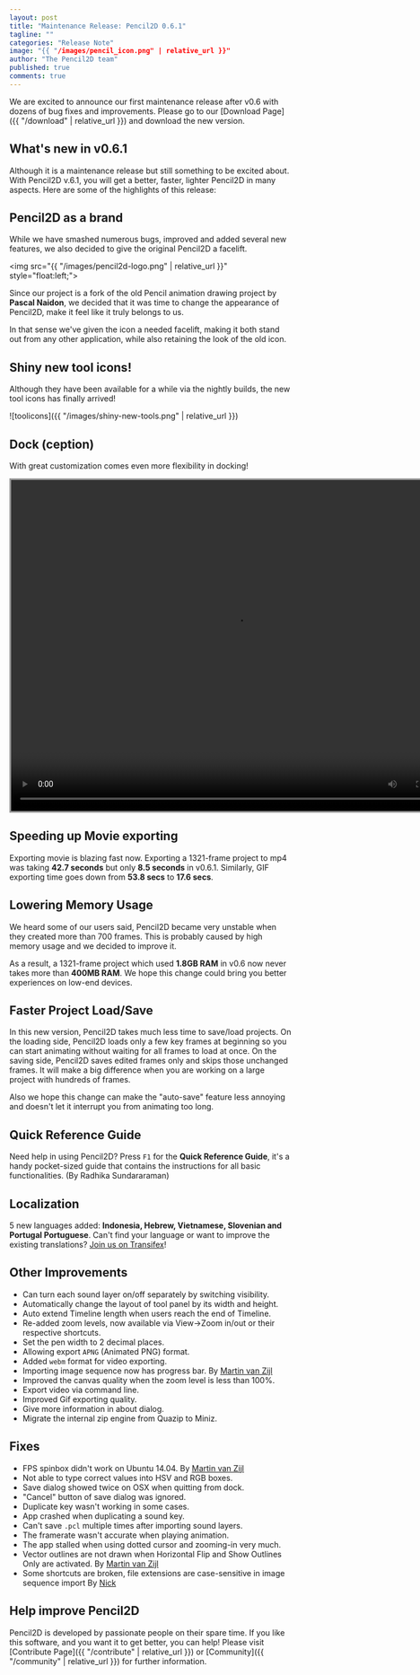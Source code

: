 ```yaml
---
layout: post
title: "Maintenance Release: Pencil2D 0.6.1"
tagline: ""
categories: "Release Note"
image: "{{ "/images/pencil_icon.png" | relative_url }}"
author: "The Pencil2D team"
published: true
comments: true
---
```


We are excited to announce our first maintenance release after v0.6 with dozens of bug fixes and improvements. Please go to our [Download Page]({{ "/download" | relative_url }}) and download the new version.

## What's new in v0.6.1

Although it is a maintenance release but still something to be excited about. With Pencil2D v.6.1, you will get a better, faster, lighter Pencil2D in many aspects. Here are some of the highlights of this release:

## Pencil2D as a brand

While we have smashed numerous bugs, improved and added several new features, we also decided to give the original Pencil2D a facelift.

<img src="{{ "/images/pencil2d-logo.png" | relative_url }}" style="float:left;">

Since our project is a fork of the old Pencil animation drawing project by **Pascal Naidon**, we decided that it was time to change the appearance of Pencil2D, make it feel like it truly belongs to us.

In that sense we've given the icon a needed facelift, making it both stand out from any other application, while also retaining the look of the old icon.

<div style="clear:both;"></div>

## Shiny new tool icons!

Although they have been available for a while via the nightly builds, the new tool icons has finally arrived!

![toolicons]({{ "/images/shiny-new-tools.png" | relative_url }})

## Dock (ception)

With great customization comes even more flexibility in docking!


<video width="800" height="590" autoplay loop style="border:solid 3px #999">
  <source src="{{ "/images/docking.mp4" | relative_url }}" type="video/mp4">
  Your browser does not support the video tag.
</video>

## Speeding up Movie exporting

Exporting movie is blazing fast now. Exporting a 1321-frame project to mp4 was taking **42.7 seconds** but only **8.5 seconds** in v0.6.1. Similarly, GIF exporting time goes down from **53.8 secs** to **17.6 secs**.

## Lowering Memory Usage

We heard some of our users said, Pencil2D became very unstable when they created more than 700 frames. This is probably caused by high memory usage and we decided to improve it.

As a result, a 1321-frame project which used **1.8GB RAM** in v0.6 now never takes more than **400MB RAM**. We hope this change could bring you better experiences on low-end devices.

## Faster Project Load/Save

In this new version, Pencil2D takes much less time to save/load projects. On the loading side, Pencil2D loads only a few key frames at beginning so you can start animating without waiting for all frames to load at once. On the saving side, Pencil2D saves edited frames only and skips those unchanged frames. It will make a big difference when you are working on a large project with hundreds of frames.

Also we hope this change can make the "auto-save" feature less annoying and doesn't let it interrupt you from animating too long.

## Quick Reference Guide

Need help in using Pencil2D? Press `F1` for the **Quick Reference Guide**, it's a handy pocket-sized guide that contains the instructions for all basic functionalities. (By Radhika Sundararaman)

## Localization

5 new languages added: **Indonesia, Hebrew, Vietnamese, Slovenian and Portugal Portuguese**. Can't find your language or want to improve the existing translations? [Join us on Transifex](https://www.transifex.com/pencil2d/pencil2d/)!

## Other Improvements

* Can turn each sound layer on/off separately by switching visibility.
* Automatically change the layout of tool panel by its width and height.
* Auto extend Timeline length when users reach the end of Timeline.
* Re-added zoom levels, now available via View->Zoom in/out or their respective shortcuts.
* Set the pen width to 2 decimal places.
* Allowing export `APNG` (Animated PNG) format.
* Added `webm` format for video exporting.
* Importing image sequence now has progress bar. By [Martin van Zijl](https://github.com/martinvanzijl)
* Improved the canvas quality when the zoom level is less than 100%.
* Export video via command line.
* Improved Gif exporting quality.
* Give more information in about dialog.
* Migrate the internal zip engine from Quazip to Miniz.

## Fixes

* FPS spinbox didn't work on Ubuntu 14.04. By [Martin van Zijl](https://github.com/martinvanzijl)
* Not able to type correct values into HSV and RGB boxes.
* Save dialog showed twice on OSX when quitting from dock.
* "Cancel" button of save dialog was ignored.
* Duplicate key wasn't working in some cases.
* App crashed when duplicating a sound key.
* Can't save `.pcl` multiple times after importing sound layers.
* The framerate wasn't accurate when playing animation.
* The app stalled when using dotted cursor and zooming-in very much.
* Vector outlines are not drawn when Horizontal Flip and Show Outlines Only are activated. By [Martin van Zijl](https://github.com/martinvanzijl)
* Some shortcuts are broken, file extensions are case-sensitive in image sequence import By [Nick](https://github.com/Spark01)

## Help improve Pencil2D

Pencil2D is developed by passionate people on their spare time. If you like this software, and you want it to get better, you can help! Please visit [Contribute Page]({{ "/contribute" | relative_url }}) or [Community]({{ "/community" | relative_url }}) for further information.
